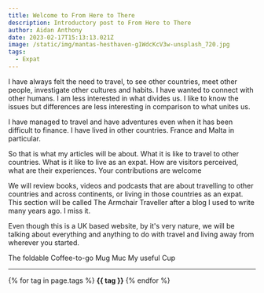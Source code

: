 ```yaml
---
title: Welcome to From Here to There
description: Introductory post to From Here to There
author: Aidan Anthony
date: 2023-02-17T15:13:13.021Z
image: /static/img/mantas-hesthaven-g1WdcKcV3w-unsplash_720.jpg
tags:
  - Expat
---
```

I have always felt the need to travel, to see other countries, meet other people, investigate other cultures and habits. I have wanted to connect with other humans. I am less interested in what divides us. I like to know the issues but differences are less interesting in comparison to what unites us.

I have managed to travel and have adventures even when it has been difficult to finance. I have lived in other countries. France and Malta in particular.

So that is what my articles will be about. What it is like to travel to other countries. What is it like to live as an expat. How are visitors perceived, what are their experiences. Your contributions are welcome

We will review books, videos and podcasts that are about travelling to other countries and across continents, or living in those countries as an expat. This section will be called The Armchair Traveller after a blog I used to write many years ago. I miss it.

Even though this is a UK based website, by it's very nature, we will be talking about everything and anything to do with travel and living away from wherever you started.

The foldable Coffee-to-go Mug Muc My useful Cup

- - -

{% for tag in page.tags %}
**{{ tag }}** {% endfor %}